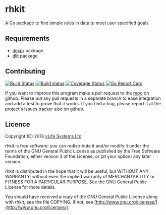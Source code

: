 rhkit
=====
A Go package to find simple rules in data to meet user specified goals

Requirements
------------
* [dexpr](https://github.com/lawrencewoodman/dexpr) package
* [dlit](https://github.com/lawrencewoodman/dlit) package

Contributing
------------
[![Build Status](https://travis-ci.org/vlifesystems/rhkit.svg?branch=master)](https://travis-ci.org/vlifesystems/rhkit)
[![Build status](https://ci.appveyor.com/api/projects/status/s8wuof8su9v6ty7k?svg=true)](https://ci.appveyor.com/project/lawrencewoodman/rhkit)
[![Coverage Status](https://coveralls.io/repos/vlifesystems/rhkit/badge.svg?branch=master)](https://coveralls.io/r/vlifesystems/rhkit?branch=master)
[![Go Report Card](https://goreportcard.com/badge/github.com/vlifesystems/rhkit)](https://goreportcard.com/report/github.com/vlifesystems/rhkit)

If you want to improve this program make a pull request to the [repo](https://github.com/vlifesystems/rhkit) on github.  Please put any pull requests in a separate branch to ease integration and add a test to prove that it works.  If you find a bug, please report it at the project's [issues tracker](https://github.com/vlifesystems/rhkit/issues) also on github.


Licence
-------
Copyright (C) 2016 [vLife Systems Ltd](http://vlifesystems.com)

rhkit is free software: you can redistribute it and/or modify
it under the terms of the GNU General Public License as published by
the Free Software Foundation, either version 3 of the License, or
(at your option) any later version.

rhkit is distributed in the hope that it will be useful,
but WITHOUT ANY WARRANTY; without even the implied warranty of
MERCHANTABILITY or FITNESS FOR A PARTICULAR PURPOSE.  See the
GNU General Public License for more details.

You should have received a copy of the GNU General Public License
along with rhkit; see the file COPYING.  If not, see
[http://www.gnu.org/licenses/](http://www.gnu.org/licenses/).
